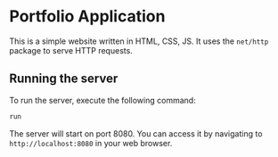 # Portfolio Application

This is a simple website written in HTML, CSS, JS. It uses the `net/http` package to serve HTTP requests.

## Running the server

To run the server, execute the following command:

```bash
run 
```

The server will start on port 8080. You can access it by navigating to `http://localhost:8080` in your web browser.



